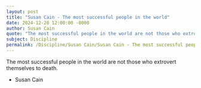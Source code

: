 ```yaml
---
layout: post
title: "Susan Cain - The most successful people in the world"
date: 2024-12-28 12:00:00 -0000
author: Susan Cain
quote: "The most successful people in the world are not those who extrovert themselves to death."
subject: Discipline
permalink: /Discipline/Susan Cain/Susan Cain - The most successful people in the world
---
```


The most successful people in the world are not those who extrovert themselves to death.

- Susan Cain
